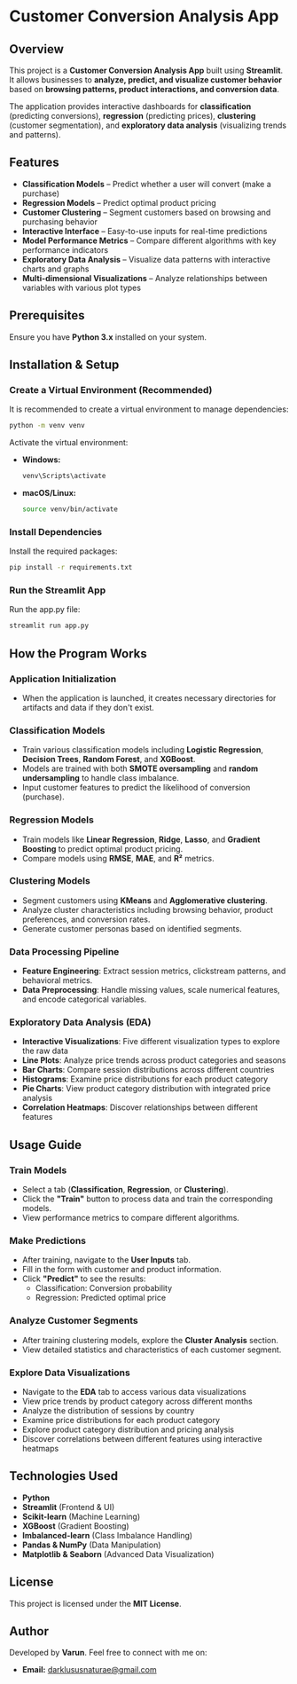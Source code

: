 # Customer Conversion Analysis App

## Overview
This project is a **Customer Conversion Analysis App** built using **Streamlit**. It allows businesses to **analyze, predict, and visualize customer behavior** based on **browsing patterns, product interactions, and conversion data**.

The application provides interactive dashboards for **classification** (predicting conversions), **regression** (predicting prices), **clustering** (customer segmentation), and **exploratory data analysis** (visualizing trends and patterns).

## Features
- **Classification Models** – Predict whether a user will convert (make a purchase)
- **Regression Models** – Predict optimal product pricing
- **Customer Clustering** – Segment customers based on browsing and purchasing behavior
- **Interactive Interface** – Easy-to-use inputs for real-time predictions
- **Model Performance Metrics** – Compare different algorithms with key performance indicators
- **Exploratory Data Analysis** – Visualize data patterns with interactive charts and graphs
- **Multi-dimensional Visualizations** – Analyze relationships between variables with various plot types

## Prerequisites
Ensure you have **Python 3.x** installed on your system.

## Installation & Setup

### Create a Virtual Environment (Recommended)
It is recommended to create a virtual environment to manage dependencies:
```bash
python -m venv venv
```
Activate the virtual environment:
- **Windows:**  
  ```bash
  venv\Scripts\activate
  ```
- **macOS/Linux:**  
  ```bash
  source venv/bin/activate
  ```

### Install Dependencies
Install the required packages:
```bash
pip install -r requirements.txt
```

### Run the Streamlit App
Run the app.py file:
```bash
streamlit run app.py
```

## How the Program Works

### Application Initialization
- When the application is launched, it creates necessary directories for artifacts and data if they don't exist.

### Classification Models
- Train various classification models including **Logistic Regression**, **Decision Trees**, **Random Forest**, and **XGBoost**.
- Models are trained with both **SMOTE oversampling** and **random undersampling** to handle class imbalance.
- Input customer features to predict the likelihood of conversion (purchase).

### Regression Models
- Train models like **Linear Regression**, **Ridge**, **Lasso**, and **Gradient Boosting** to predict optimal product pricing.
- Compare models using **RMSE**, **MAE**, and **R²** metrics.

### Clustering Models
- Segment customers using **KMeans** and **Agglomerative clustering**.
- Analyze cluster characteristics including browsing behavior, product preferences, and conversion rates.
- Generate customer personas based on identified segments.

### Data Processing Pipeline
- **Feature Engineering**: Extract session metrics, clickstream patterns, and behavioral metrics.
- **Data Preprocessing**: Handle missing values, scale numerical features, and encode categorical variables.

### Exploratory Data Analysis (EDA)
- **Interactive Visualizations**: Five different visualization types to explore the raw data
- **Line Plots**: Analyze price trends across product categories and seasons
- **Bar Charts**: Compare session distributions across different countries
- **Histograms**: Examine price distributions for each product category
- **Pie Charts**: View product category distribution with integrated price analysis
- **Correlation Heatmaps**: Discover relationships between different features

## Usage Guide

### Train Models
- Select a tab (**Classification**, **Regression**, or **Clustering**).
- Click the **"Train"** button to process data and train the corresponding models.
- View performance metrics to compare different algorithms.

### Make Predictions
- After training, navigate to the **User Inputs** tab.
- Fill in the form with customer and product information.
- Click **"Predict"** to see the results:
  - Classification: Conversion probability
  - Regression: Predicted optimal price

### Analyze Customer Segments
- After training clustering models, explore the **Cluster Analysis** section.
- View detailed statistics and characteristics of each customer segment.

### Explore Data Visualizations
- Navigate to the **EDA** tab to access various data visualizations
- View price trends by product category across different months
- Analyze the distribution of sessions by country
- Examine price distributions for each product category
- Explore product category distribution and pricing analysis
- Discover correlations between different features using interactive heatmaps

## Technologies Used
- **Python**
- **Streamlit** (Frontend & UI)
- **Scikit-learn** (Machine Learning)
- **XGBoost** (Gradient Boosting)
- **Imbalanced-learn** (Class Imbalance Handling)
- **Pandas & NumPy** (Data Manipulation)
- **Matplotlib & Seaborn** (Advanced Data Visualization)

## License
This project is licensed under the **MIT License**.

## Author
Developed by **Varun**. Feel free to connect with me on:
- **Email:** darklususnaturae@gmail.com
